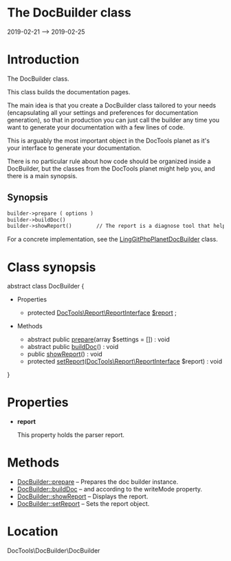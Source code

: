 The DocBuilder class
================
2019-02-21 --> 2019-02-25




Introduction
============

The DocBuilder class.

This class builds the documentation pages.


The main idea is that you create a DocBuilder class tailored to your needs (encapsulating all your settings and preferences
for documentation generation), so that in production you can just call the builder any time you want to generate your documentation
with a few lines of code.


This is arguably the most important object in the DocTools planet as it's your interface to generate your documentation.

There is no particular rule about how code should be organized inside a DocBuilder, but the classes from the DocTools planet
might help you, and there is a main synopsis.



Synopsis
-----------


```txt
builder->prepare ( options )
builder->buildDoc()
builder->showReport()        // The report is a diagnose tool that helps you creating the perfect doc (it will tell you which methods don't have comments, etc...)

```


For a concrete implementation, see the [LingGitPhpPlanetDocBuilder](https://github.com/lingtalfi/DocTools/blob/master/doc/api/DocTools/DocBuilder/Git/PhpPlanet/LingGitPhpPlanetDocBuilder.md) class.



Class synopsis
==============


abstract class <span class="pl-k">DocBuilder</span>  {

- Properties
    - protected [DocTools\Report\ReportInterface](https://github.com/lingtalfi/DocTools/blob/master/doc/api/DocTools/Report/ReportInterface.md) [$report](#property-report) ;

- Methods
    - abstract public [prepare](https://github.com/lingtalfi/DocTools/blob/master/doc/api/DocTools/DocBuilder/DocBuilder/prepare.md)(array $settings = []) : void
    - abstract public [buildDoc](https://github.com/lingtalfi/DocTools/blob/master/doc/api/DocTools/DocBuilder/DocBuilder/buildDoc.md)() : void
    - public [showReport](https://github.com/lingtalfi/DocTools/blob/master/doc/api/DocTools/DocBuilder/DocBuilder/showReport.md)() : void
    - protected [setReport](https://github.com/lingtalfi/DocTools/blob/master/doc/api/DocTools/DocBuilder/DocBuilder/setReport.md)([DocTools\Report\ReportInterface](https://github.com/lingtalfi/DocTools/blob/master/doc/api/DocTools/Report/ReportInterface.md) $report) : void

}




Properties
=============

- <span id="property-report"><b>report</b></span>

    This property holds the parser report.
    
    



Methods
==============

- [DocBuilder::prepare](https://github.com/lingtalfi/DocTools/blob/master/doc/api/DocTools/DocBuilder/DocBuilder/prepare.md) &ndash; Prepares the doc builder instance.
- [DocBuilder::buildDoc](https://github.com/lingtalfi/DocTools/blob/master/doc/api/DocTools/DocBuilder/DocBuilder/buildDoc.md) &ndash; and according to the writeMode property.
- [DocBuilder::showReport](https://github.com/lingtalfi/DocTools/blob/master/doc/api/DocTools/DocBuilder/DocBuilder/showReport.md) &ndash; Displays the report.
- [DocBuilder::setReport](https://github.com/lingtalfi/DocTools/blob/master/doc/api/DocTools/DocBuilder/DocBuilder/setReport.md) &ndash; Sets the report object.




Location
=============
DocTools\DocBuilder\DocBuilder